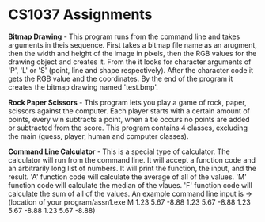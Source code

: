# CS1037 Assignments

**Bitmap Drawing** - This program runs from the command line and takes arguments in theis sequence. First takes a bitmap file name as an arugment, then the width and height of the image in pixels, then the RGB values for the drawing object and creates it. From the it looks for character arguments of 'P', 'L' or 'S' (point, line and shape respectively). After the character code it gets the RGB value and the coordinates. By the end of the program it creates the bitmap drawing named 'test.bmp'.


**Rock Paper Scissors** - This program lets you play a game of rock, paper, scissors against the computer. Each player starts with a certain amount of points, every win subtracts a point, when a tie occurs no points are added or subtracted from the score. This program contains 4 classes, excluding the main (guess, player, human and computer classes).

**Command Line Calculator** - This is a special type of calculator. The calculator will run from the command line. It will accept a function code and an arbitrarily long list of numbers. It will print the function, the input, and the result. 'A' function code will calculate the average of all of the values. 'M' function code will calculate the median of the vlaues. 'F' function code will calculate the sum of all of the values. An example command line input is -> (location of your program/assn1.exe M 1.23 5.67 -8.88 1.23 5.67 -8.88 1.23 5.67 -8.88 1.23 5.67 -8.88)
